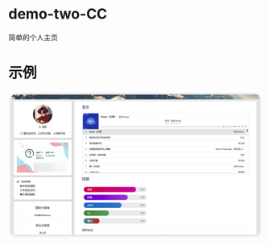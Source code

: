 # demo-two-CC
简单的个人主页
# 示例
![](https://github.com/CC-starlove/demo-two-CC/blob/059fa1057a51289b3637d50671e73115da4a8100/demo.png)
